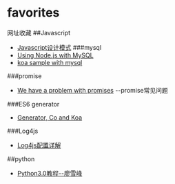# favorites
网址收藏
##Javascript
* [Javascript设计模式](http://www.alloyteam.com/2012/10/common-javascript-design-patterns/)
###mysql
* [Using Node.js with MySQL](http://nodejs.blog.br/2015/01/using-nodejs-with-mysql)
* [koa sample with mysql](https://github.com/chrisveness/koa-sample-web-app-api-mysql)

###promise
* [We have a problem with promises](http://pouchdb.com/2015/05/18/we-have-a-problem-with-promises.html?utm_source=javascriptweekly&utm_medium=email)
--promise常见问题

###ES6 generator
* [Generator, Co and Koa](https://github.com/dead-horse/co-and-koa-talk)

###Log4js
* [Log4js配置详解](http://blog.csdn.net/hfty290/article/details/42843737)

##python
* [Python3.0教程--廖雪峰](http://www.liaoxuefeng.com/wiki/0014316089557264a6b348958f449949df42a6d3a2e542c000)

